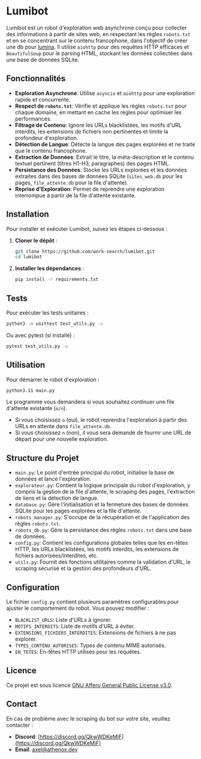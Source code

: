 # Lumibot

Lumibot est un robot d'exploration web asynchrone conçu pour collecter des informations à partir de sites web, en respectant les règles `robots.txt` et en se concentrant sur le contenu francophone, dans l'objectif de créer une db pour [lumina](https://github.com/work-search/moteur-recherche-lumina). Il utilise `aiohttp` pour des requêtes HTTP efficaces et `BeautifulSoup` pour le parsing HTML, stockant les données collectées dans une base de données SQLite.

## Fonctionnalités

*   **Exploration Asynchrone**: Utilise `asyncio` et `aiohttp` pour une exploration rapide et concurrente.
*   **Respect de `robots.txt`**: Vérifie et applique les règles `robots.txt` pour chaque domaine, en mettant en cache les règles pour optimiser les performances.
*   **Filtrage de Contenu**: Ignore les URLs blacklistées, les motifs d'URL interdits, les extensions de fichiers non pertinentes et limite la profondeur d'exploration.
*   **Détection de Langue**: Détecte la langue des pages explorées et ne traite que le contenu francophone.
*   **Extraction de Données**: Extrait le titre, la méta-description et le contenu textuel pertinent (titres H1-H3, paragraphes) des pages HTML.
*   **Persistance des Données**: Stocke les URLs explorées et les données extraites dans des bases de données SQLite (`sites_web.db` pour les pages, `file_attente.db` pour la file d'attente).
*   **Reprise d'Exploration**: Permet de reprendre une exploration interrompue à partir de la file d'attente existante.

## Installation

Pour installer et exécuter Lumibot, suivez les étapes ci-dessous :

1.  **Cloner le dépôt** :

    ```bash
    git clone https://github.com/work-search/lumibot.git
    cd lumibot
    ```

2.  **Installer les dépendances** :

    ```bash
    pip install -r requirements.txt
    ```

## Tests

Pour exécuter les tests unitaires :

```bash
python3 -m unittest test_utils.py -v
```

Ou avec pytest (si installé) :

```bash
pytest test_utils.py -v
```

## Utilisation

Pour démarrer le robot d'exploration :

```bash
python3.11 main.py
```

Le programme vous demandera si vous souhaitez continuer une file d'attente existante (`o/n`).

*   Si vous choisissez `o` (oui), le robot reprendra l'exploration à partir des URLs en attente dans `file_attente.db`.
*   Si vous choisissez `n` (non), il vous sera demandé de fournir une URL de départ pour une nouvelle exploration.

## Structure du Projet

*   `main.py`: Le point d'entrée principal du robot, initialise la base de données et lance l'exploration.
*   `explorateur.py`: Contient la logique principale du robot d'exploration, y compris la gestion de la file d'attente, le scraping des pages, l'extraction de liens et la détection de langue.
*   `database.py`: Gère l'initialisation et la fermeture des bases de données SQLite pour les pages explorées et la file d'attente.
*   `robots_manager.py`: S'occupe de la récupération et de l'application des règles `robots.txt`.
*   `robots_db.py`: Gère la persistance des règles `robots.txt` dans une base de données.
*   `config.py`: Contient les configurations globales telles que les en-têtes HTTP, les URLs blacklistées, les motifs interdits, les extensions de fichiers autorisées/interdites, etc.
*   `utils.py`: Fournit des fonctions utilitaires comme la validation d'URL, le scraping sécurisé et la gestion des profondeurs d'URL.

## Configuration

Le fichier `config.py` contient plusieurs paramètres configurables pour ajuster le comportement du robot. Vous pouvez modifier :

*   `BLACKLIST_URLS`: Liste d'URLs à ignorer.
*   `MOTIFS_INTERDITS`: Liste de motifs d'URL à éviter.
*   `EXTENSIONS_FICHIERS_INTERDITES`: Extensions de fichiers à ne pas explorer.
*   `TYPES_CONTENU_AUTORISES`: Types de contenu MIME autorisés.
*   `EN_TETES`: En-têtes HTTP utilisés pour les requêtes.

## Licence

Ce projet est sous licence [GNU Affero General Public License v3.0](https://www.gnu.org/licenses/agpl-3.0.html).

## Contact

En cas de problème avec le scraping du bot sur votre site, veuillez contacter :

*   **Discord**: [https://discord.gg/QkwWDKeMjF](https://discord.gg/QkwWDKeMjF)
*   **Email**: [axel@athenox.dev](mailto:axel@athenox.dev)
